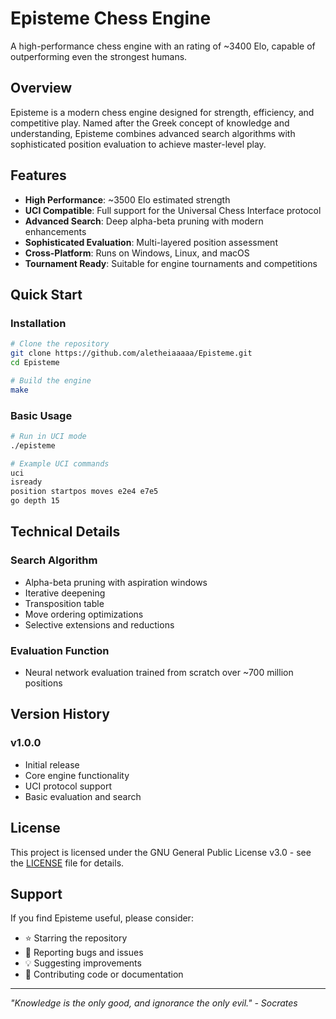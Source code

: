 # Episteme Chess Engine

A high-performance chess engine with an rating of ~3400 Elo, capable of outperforming even the strongest humans.

## Overview

Episteme is a modern chess engine designed for strength, efficiency, and competitive play. Named after the Greek concept of knowledge and understanding, Episteme combines advanced search algorithms with sophisticated position evaluation to achieve master-level play.

## Features

- **High Performance**: ~3500 Elo estimated strength
- **UCI Compatible**: Full support for the Universal Chess Interface protocol
- **Advanced Search**: Deep alpha-beta pruning with modern enhancements
- **Sophisticated Evaluation**: Multi-layered position assessment
- **Cross-Platform**: Runs on Windows, Linux, and macOS
- **Tournament Ready**: Suitable for engine tournaments and competitions

## Quick Start

### Installation

```bash
# Clone the repository
git clone https://github.com/aletheiaaaaa/Episteme.git
cd Episteme

# Build the engine
make
```

### Basic Usage

```bash
# Run in UCI mode
./episteme

# Example UCI commands
uci
isready
position startpos moves e2e4 e7e5
go depth 15
```

## Technical Details

### Search Algorithm
- Alpha-beta pruning with aspiration windows
- Iterative deepening
- Transposition table
- Move ordering optimizations
- Selective extensions and reductions

### Evaluation Function
- Neural network evaluation trained from scratch over ~700 million positions

## Version History

### v1.0.0
- Initial release
- Core engine functionality
- UCI protocol support
- Basic evaluation and search

## License

This project is licensed under the GNU General Public License v3.0 - see the [LICENSE](LICENSE) file for details.

## Support

If you find Episteme useful, please consider:
- ⭐ Starring the repository
- 🐛 Reporting bugs and issues
- 💡 Suggesting improvements
- 🤝 Contributing code or documentation

---

*"Knowledge is the only good, and ignorance the only evil." - Socrates*

